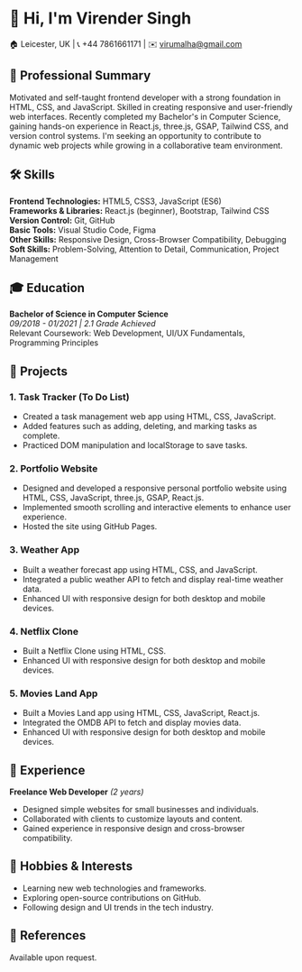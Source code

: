 # 👋 Hi, I'm Virender Singh

🏠 Leicester, UK | 📞 +44 7861661171 | ✉️ virumalha@gmail.com

## 🌟 Professional Summary

Motivated and self-taught frontend developer with a strong foundation in HTML, CSS, and JavaScript. Skilled in creating responsive and user-friendly web interfaces. Recently completed my Bachelor's in Computer Science, gaining hands-on experience in React.js, three.js, GSAP, Tailwind CSS, and version control systems. I'm seeking an opportunity to contribute to dynamic web projects while growing in a collaborative team environment.

## 🛠️ Skills

**Frontend Technologies:** HTML5, CSS3, JavaScript (ES6)  
**Frameworks & Libraries:** React.js (beginner), Bootstrap, Tailwind CSS  
**Version Control:** Git, GitHub  
**Basic Tools:** Visual Studio Code, Figma  
**Other Skills:** Responsive Design, Cross-Browser Compatibility, Debugging  
**Soft Skills:** Problem-Solving, Attention to Detail, Communication, Project Management

## 🎓 Education

**Bachelor of Science in Computer Science**  
_09/2018 - 01/2021 | 2.1 Grade Achieved_  
Relevant Coursework: Web Development, UI/UX Fundamentals, Programming Principles

## 📂 Projects

### 1. Task Tracker (To Do List)
- Created a task management web app using HTML, CSS, JavaScript.
- Added features such as adding, deleting, and marking tasks as complete.
- Practiced DOM manipulation and localStorage to save tasks.

### 2. Portfolio Website
- Designed and developed a responsive personal portfolio website using HTML, CSS, JavaScript, three.js, GSAP, React.js.
- Implemented smooth scrolling and interactive elements to enhance user experience.
- Hosted the site using GitHub Pages.

### 3. Weather App
- Built a weather forecast app using HTML, CSS, and JavaScript.
- Integrated a public weather API to fetch and display real-time weather data.
- Enhanced UI with responsive design for both desktop and mobile devices.

### 4. Netflix Clone
- Built a Netflix Clone using HTML, CSS.
- Enhanced UI with responsive design for both desktop and mobile devices.

### 5. Movies Land App
- Built a Movies Land app using HTML, CSS, JavaScript, React.js.
- Integrated the OMDB API to fetch and display movies data.
- Enhanced UI with responsive design for both desktop and mobile devices.

## 💼 Experience

**Freelance Web Developer** _(2 years)_
- Designed simple websites for small businesses and individuals.
- Collaborated with clients to customize layouts and content.
- Gained experience in responsive design and cross-browser compatibility.

## 🎯 Hobbies & Interests

- Learning new web technologies and frameworks.
- Exploring open-source contributions on GitHub.
- Following design and UI trends in the tech industry.

## 📜 References

Available upon request.
